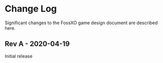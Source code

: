 # Change Log
Significant changes to the FossXO game design document are described here.


## Rev A - 2020-04-19
Initial release
